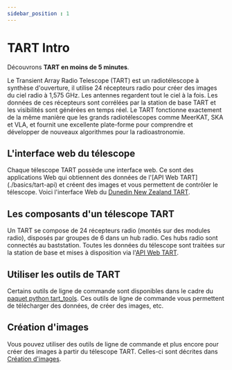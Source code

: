 ```yaml
---
sidebar_position : 1
---
```


# TART Intro

Découvrons **TART en moins de 5 minutes**.

Le Transient Array Radio Telescope (TART) est un radiotélescope à synthèse d'ouverture, il utilise 24 récepteurs radio pour créer des images du ciel radio à 1,575 GHz. Les antennes regardent tout le ciel à la fois. Les données de ces récepteurs sont corrélées par la station de base TART et les visibilités sont générées en temps réel. Le TART fonctionne exactement de la même manière que les grands radiotélescopes comme MeerKAT, SKA et VLA, et fournit une excellente plate-forme pour comprendre et développer de nouveaux algorithmes pour la radioastronomie.

## L'interface web du télescope

Chaque télescope TART possède une interface web. Ce sont des applications Web qui obtiennent des données de l'[API Web TART] (./basics/tart-api) et créent des images et vous permettent de contrôler le télescope. Voici l'interface Web du [Dunedin New Zealand TART](https://tart.elec.ac.nz/signal/home).

## Les composants d'un télescope TART

Un TART se compose de 24 récepteurs radio (montés sur des modules radio), disposés par groupes de 6 dans un hub radio. Ces hubs radio sont connectés au baststation. Toutes les données du télescope sont traitées sur la station de base et mises à disposition via l'[API Web TART](./basics/tart-api).

## Utiliser les outils de TART

Certains outils de ligne de commande sont disponibles dans le cadre du [paquet python tart_tools](https://github.com/tart-telescope/tart_modules). Ces outils de ligne de commande vous permettent de télécharger des données, de créer des images, etc.


## Création d'images

Vous pouvez utiliser des outils de ligne de commande et plus encore pour créer des images à partir du télescope TART. Celles-ci sont décrites dans [Création d'images](./basics/making-images).
